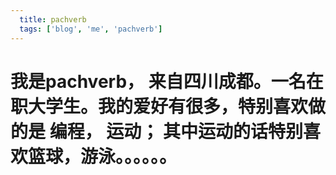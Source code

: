 ```yaml
---
  title: pachverb
  tags: ['blog', 'me', 'pachverb']
---
```

# 我是pachverb， 来自四川成都。一名在职大学生。我的爱好有很多，特别喜欢做的是 编程， 运动； 其中运动的话特别喜欢篮球，游泳。。。。。。